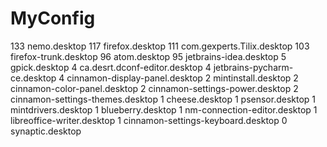 # MyConfig
133 nemo.desktop
117 firefox.desktop
111 com.gexperts.Tilix.desktop
103 firefox-trunk.desktop
96 atom.desktop
95 jetbrains-idea.desktop
5 gpick.desktop
4 ca.desrt.dconf-editor.desktop
4 jetbrains-pycharm-ce.desktop
4 cinnamon-display-panel.desktop
2 mintinstall.desktop
2 cinnamon-color-panel.desktop
2 cinnamon-settings-power.desktop
2 cinnamon-settings-themes.desktop
1 cheese.desktop
1 psensor.desktop
1 mintdrivers.desktop
1 blueberry.desktop
1 nm-connection-editor.desktop
1 libreoffice-writer.desktop
1 cinnamon-settings-keyboard.desktop
0 synaptic.desktop
